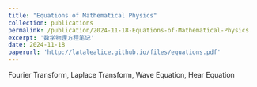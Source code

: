 ```yaml
---
title: "Equations of Mathematical Physics"
collection: publications
permalink: /publication/2024-11-18-Equations-of-Mathematical-Physics
excerpt: '数学物理方程笔记'
date: 2024-11-18
paperurl: 'http://latalealice.github.io/files/equations.pdf'
---
```


Fourier Transform, Laplace Transform, Wave Equation, Hear Equation
